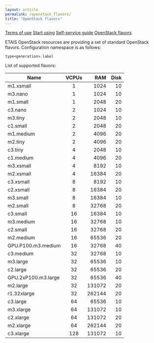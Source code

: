 ```yaml
---
layout: article
permalink: /openstack_flavors/
title: "OpenStack flavors"
---
```


<a href="../terms_of_use/" class="btn-info"> Terms of use</a>
<a href="../start_using/" class="btn-info"> Start using</a>
<a href="../self_service/" class="btn-info"> Self-service guide</a>
<a href="../openstack_flavors/" class="btn-success"> OpenStack flavors</a>

ETAIS OpenStack resources are providing a set of standard OpenStack flavors. Configuration namespace
is as follows:

```type<generation>.label```


List of supported flavors:

| Name                |    VCPUs | RAM | Disk |
| -------- |:-----:| -----:| -----:|
| m1.xsmall           |	  1|   1024 |   10 |
| m3.nano             |	  1|   1024 |   10 |
| m1.small            |	  1|   2048 |   20 |
| c3.nano             |	  2|   1024 |   10 |
| m3.tiny             |	  2|   2048 |   10 |
| c1.small            |	  2|   2048 |   20 |
| m1.medium           |	  2|   4096 |   20 |
| m2.tiny             |	  2|   4096 |   20 |
| c3.tiny             |	  4|   2048 |   10 |
| c1.medium           |	  4|   4096 |   20 |
| m3.xsmall           |	  4|   8192 |   10 |
| m2.xsmall           |	  4|  16384 |   20 |
| c3.xsmall           |	  8|   8192 |   10 |
| c2.xsmall           |	  8|  16384 |   20 |
| m3.small            |	  8|  16384 |   10 |
| m2.small            |	  8|  32768 |   20 |
| c3.small            |	 16|  16384 |   10 |
| m3.medium           |	 16|  32768 |   10 |
| c2.small            |	 16|  32768 |   20 |
| m2.medium           |	 16|  65536 |   20 |
| GPU.P100.m3.medium  |	 16|  32768 |   40 |
| c3.medium           |	 32|  32768 |   10 |
| m3.large            |	 32|  65536 |   10 |
| c2.large            |	 32|  65536 |   20 |
| GPU.2xP100.m3.large |	 32|  65536 |   40 |
| m2.large            |	 32| 131072 |   20 |
| r1.32xlarge         |	 32| 262144 |   20 |
| c3.large            |	 64|  65536 |   10 |
| m3.xlarge           |	 64| 131072 |   10 |
| c2.xlarge           |	 64| 131072 |   20 |
| m2.xlarge           |	 64| 262144 |   20 |
| c3.xlarge           |	128| 131072 |   10 |
